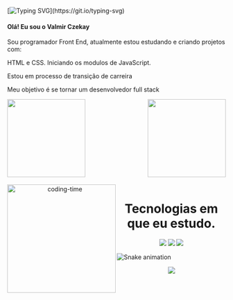 [![Typing SVG](https://readme-typing-svg.demolab.com?font=Fira+Code&size=30&pause=1000&color=FCBA03&width=435&lines=Seja+bem+vindo!)](https://git.io/typing-svg)

#### Olá! Eu sou o Valmir Czekay 

Sou programador Front End, atualmente estou estudando e criando projetos com:

HTML e CSS. Iniciando os modulos de JavaScript.

<p>Estou em processo de transição de carreira</p>

Meu objetivo é se tornar um desenvolvedor full stack

<div>
  <img  height="180em" src="https://github-readme-stats.vercel.app/api?username=valmirczekay&show_icons=true&theme=great-gatsby&include_all_commits=true&count_private=true"/>
  <img align="right" height="180em" src="https://github-readme-stats.vercel.app/api/top-langs/?username=valmirczekay&layout=compact&langs_count=16&theme=great-gatsby"/>
</div>

<div  align="center"> 
  <div style="display: inline_block"><br>
    <img align="left" height="250" alt="coding-time" src="code.gif">
    <h1 align="center">Tecnologias em que eu estudo.</h1>
    <img src="https://img.shields.io/badge/HTML5-E34F26?style=for-the-badge&logo=html5&logoColor=white">
    <img src="https://img.shields.io/badge/CSS3-1572B6?style=for-the-badge&logo=css3&logoColor=white">
    <img src="https://img.shields.io/badge/JavaScript-F7DF1E?style=for-the-badge&logo=javascript&logoColor=black">
    </div>

</div>
  
![Snake animation](https://github.com/ValmirCzekay/valmirczekay/blob/output/github-contribution-grid-snake.svg)

<div align="center">
  <img src="https://profile-counter.glitch.me/valmirczekay/count.svg?"  />
</div>
